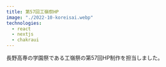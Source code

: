 ```yaml
---
title: 第57回工嶺祭HP
image: "./2022-10-koreisai.webp"
technologies:
  - react
  - nextjs
  - chakraui
---
```


長野高専の学園祭である工嶺祭の第57回HP制作を担当しました。
